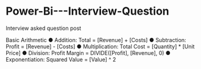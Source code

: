 # Power-Bi---Interview-Question
Interview asked question post

Basic Arithmetic
    ● Addition: Total = [Revenue] + [Costs]
    ● Subtraction: Profit = [Revenue] - [Costs]
    ● Multiplication: Total Cost = [Quantity] * [Unit Price]
    ● Division: Profit Margin = DIVIDE([Profit], [Revenue], 0)
    ● Exponentiation: Squared Value = [Value] ^ 2


